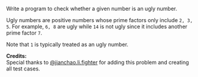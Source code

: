 

Write a program to check whether a given number is an ugly number.



Ugly numbers are positive numbers whose prime factors only include `2, 3, 5`. For example, `6, 8` are ugly while `14` is not ugly since it includes another prime factor `7`.



Note that `1` is typically treated as an ugly number.


**Credits:**<br />Special thanks to [@jianchao.li.fighter](https://leetcode.com/discuss/user/jianchao.li.fighter) for adding this problem and creating all test cases.
